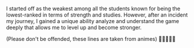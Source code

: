 I  started off as the weakest among all the students
known for being the lowest-ranked in terms of strength and studies.
However, after an incident my journey, 
I gained a unique ability analyze and understand the game deeply
that allows me to level up and become stronger.

(Please don't be offended, these lines are taken from animes)
🤦‍♂️💕🎶😎
